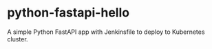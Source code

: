 # python-fastapi-hello
A simple Python FastAPI app with Jenkinsfile to deploy to Kubernetes cluster.
